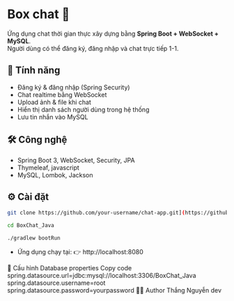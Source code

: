 # Box chat 💬

Ứng dụng chat thời gian thực xây dựng bằng **Spring Boot + WebSocket + MySQL**.  
Người dùng có thể đăng ký, đăng nhập và chat trực tiếp 1-1.

## 🚀 Tính năng
- Đăng ký & đăng nhập (Spring Security)
- Chat realtime bằng WebSocket
- Upload ảnh & file khi chat
- Hiển thị danh sách người dùng trong hệ thống
- Lưu tin nhắn vào MySQL

## 🛠️ Công nghệ
- Spring Boot 3, WebSocket, Security, JPA
- Thymeleaf, javascript
- MySQL, Lombok, Jackson

## ⚙️ Cài đặt
```bash
git clone https://github.com/your-username/chat-app.git](https://github.com/thangnguyen-max/BoxChat-project.git BoxChat_Java
```
```bash
cd BoxChat_Java
```
```bash
./gradlew bootRun
```
- Ứng dụng chạy tại:
👉 http://localhost:8080

📂 Cấu hình Database
properties
Copy code
spring.datasource.url=jdbc:mysql://localhost:3306/BoxChat_Java
spring.datasource.username=root
spring.datasource.password=yourpassword
👨‍💻 Author
Thắng Nguyễn dev



